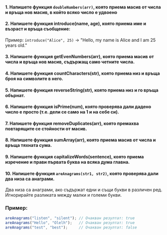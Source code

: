 #### 1. Напишете функция `doubleNumbers(arr)`, която приема масив от числа и връща нов масив, в който всяко число е удвоено

#### 2. Напишете функция introduce(name, age), която приема име и възраст и връща съобщение: 
Пример: `introduce("Alice", 25)` -> "Hello, my name is Alice and I am 25 years old."

#### 3. Напишете функция getEvenNumbers(arr), която приема масив от числа и връща нов масив, съдържащ само четните числа.

#### 4. Напишете функция countCharacters(str), която приема низ и връща броя на символите в него.

#### 5. Напишете функция reverseString(str), която приема низ и го връща обърнат.

#### 6. Напишете функция isPrime(num), която проверява дали дадено число е просто (т.е. дели се само на 1 и на себе си).

#### 7. Напишете функция removeDuplicates(arr), която премахва повтарящите се стойности от масив.

#### 8. Напишете функция sumArray(arr), която приема масив от числа и връща тяхната сума.

#### 9. Напишете функция capitalizeWords(sentence), която приема изречение и прави първата буква на всяка дума главна.

#### 10. Напишете функция `areAnagrams(str1, str2)`, която проверява дали два низа са анаграми.
Два низа са анаграми, ако съдържат едни и същи букви в различен ред. Игнорирайте разликата между малки и големи букви.

### Пример:
```js
areAnagrams("listen", "silent"); // Очакван резултат: true
areAnagrams("Hello", "Olelh");   // Очакван резултат: true
areAnagrams("test", "best");     // Очакван резултат: false
